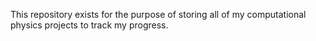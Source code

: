 This repository exists for the purpose of storing all of my computational physics projects to track my progress.
